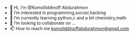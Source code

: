 - 👋 Hi, I’m @Komolliddinoff Abdurahmon
- 👀 I’m interested in programming,soccer,hacking
- 🌱 I’m currently learning python,c and a bit chemistry,math
- 💞️ I’m looking to collaborate on ...
- 📫 How to reach me komoliddinoffabdurahmon@gmail.com

<!---
Komolliddinoff/Komolliddinoff is a ✨ special ✨ repository because its `README.md` (this file) appears on your GitHub profile.
You can click the Preview link to take a look at your changes.
--->
